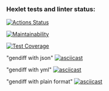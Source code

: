 ### Hexlet tests and linter status:
[![Actions Status](https://github.com/AVmyasoedov88/frontend-project-46/workflows/hexlet-check/badge.svg)](https://github.com/AVmyasoedov88/frontend-project-46/actions)

[![Maintainability](https://api.codeclimate.com/v1/badges/349dcbffc69ca823cdca/maintainability)](https://codeclimate.com/github/AVmyasoedov88/frontend-project-lvl1/maintainability)

[![Test Coverage](https://api.codeclimate.com/v1/badges/349dcbffc69ca823cdca/test_coverage)](https://codeclimate.com/github/AVmyasoedov88/frontend-project-lvl1/test_coverage)

"gendiff with json"
[![asciicast](https://asciinema.org/a/CAoOWNOy6c8SFHz13ZLEBzPf3.svg)](https://asciinema.org/a/CAoOWNOy6c8SFHz13ZLEBzPf3)

"gendiff with yml"
[![asciicast](https://asciinema.org/a/ZoSESHtED610fYyZUJRT8Ngqi.svg)](https://asciinema.org/a/ZoSESHtED610fYyZUJRT8Ngqi)




"gendiff with plain format"
[![asciicast](https://asciinema.org/a/Klnl435NNmx6nuhbbqT5dYmhA.svg)](https://asciinema.org/a/Klnl435NNmx6nuhbbqT5dYmhA)